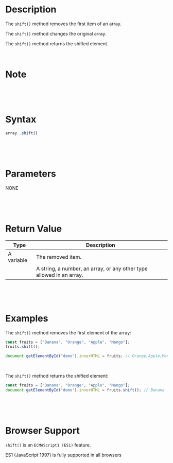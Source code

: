# Description

The `shift()` method removes the first item of an array.

The `shift()` method changes the original array.

The `shift()` method returns the shifted element.

&nbsp;

# Note

&nbsp;

&nbsp;

# Syntax

```js
array..shift()
```

&nbsp;

&nbsp;

# Parameters

NONE

&nbsp;

&nbsp;

# Return Value

| Type       | Description                                                          |
| ---------- | -------------------------------------------------------------------- |
| A variable | The removed item.                                                    |
|            | A string, a number, an array, or any other type allowed in an array. |

&nbsp;

&nbsp;

# Examples

The `shift()` method removes the first element of the array:

```js
const fruits = ["Banana", "Orange", "Apple", "Mango"];
fruits.shift();

document.getElementById("demo").innerHTML = fruits; // Orange,Apple,Mango
```

&nbsp;

The `shift()` method returns the shifted element:

```js
const fruits = ["Banana", "Orange", "Apple", "Mango"];
document.getElementById("demo").innerHTML = fruits.shift(); // Banana
```

&nbsp;

&nbsp;

# Browser Support

`shift()` is an `ECMAScript1 (ES1)` feature.

ES1 (JavaScript 1997) is fully supported in all browsers

&nbsp;

&nbsp;

